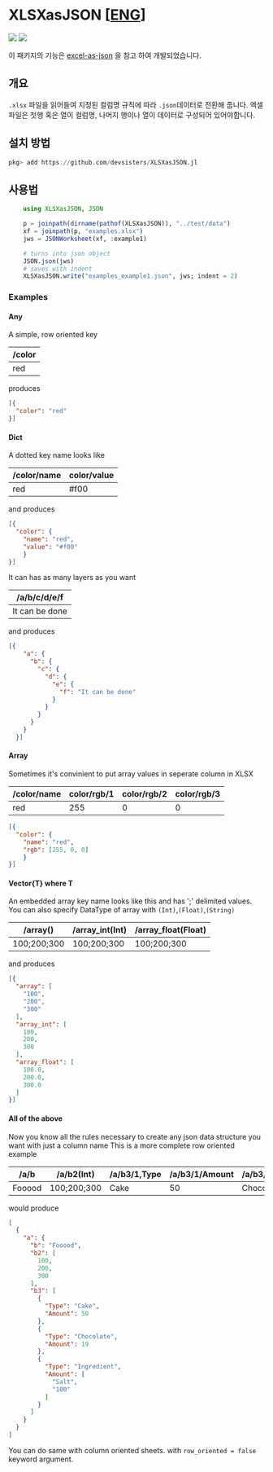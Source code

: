 # XLSXasJSON [[ENG](https://github.com/devsisters/XLSXasJSON.jl/blob/master/README_kr.md)]

![](https://img.shields.io/badge/license-MIT-brightgreen.svg?style=flat-square)
![](https://github.com/devsisters/XLSXasJSON.jl/workflows/Run%20CI%20on%20master/badge.svg)

[license-img]: http://img.shields.io/badge/license-MIT-brightgreen.svg?style=flat

이 패키지의 기능은 [excel-as-json](https://github.com/stevetarver/excel-as-json) 을 참고 하여 개발되었습니다.

## 개요

`.xlsx` 파일을 읽어들여 지정된 컬럼명 규칙에 따라 `.json`데이터로 전환해 줍니다.
엑셀 파일은 첫행 혹은 열이 컬럼명, 나머지 행이나 열이 데이터로 구성되어 있어야합니다.

## 설치 방법
```julia
pkg> add https://github.com/devsisters/XLSXasJSON.jl
```

## 사용법
``` julia
    using XLSXasJSON, JSON

    p = joinpath(dirname(pathof(XLSXasJSON)), "../test/data")
    xf = joinpath(p, "examples.xlsx")
    jws = JSONWorksheet(xf, :example1)

    # turns into json object
    JSON.json(jws)
    # saves with indent
    XLSXasJSON.write("examples_example1.json", jws; indent = 2)
```

### Examples

#### Any
A simple, row oriented key

| /color|
| -----|
| red|

produces

```json
[{
  "color": "red"
}]
```

#### Dict
A dotted key name looks like

| /color/name|color/value|
| ----------|-----------|
| red       |#f00       |

and produces

```json
[{
  "color": {
    "name": "red",
    "value": "#f00"
    }
}]
```

It can has as many layers as you want

| /a/b/c/d/e/f|
| ---------------|
| It can be done|

and produces

```json
[{
    "a": {
      "b": {
        "c": {
          "d": {
            "e": {
              "f": "It can be done"
            }
          }
        }
      }
    }
  }]

```
#### Array
Sometimes it's convinient to put array values in seperate column in XLSX 

| /color/name|color/rgb/1|color/rgb/2|color/rgb/3|
| ----|-----|-----|-----|
| red     |255   |0 |0  |

```json
[{
  "color": {
    "name": "red",
    "rgb": [255, 0, 0]
    }
}]
```

#### Vector{T} where T
An embedded array key name looks like this and has ';' delimited values. You can also specify DataType of array with `(Int)`,`(Float)`,`(String)`

| /array()    |/array_int(Int)|/array_float(Float)|
| ------------| ------------ | ------------|
| 100;200;300 |100;200;300   |100;200;300  |

and produces

```json
[{
  "array": [
    "100",
    "200",
    "300"
  ],
  "array_int": [
    100,
    200,
    300
  ],
  "array_float": [
    100.0,
    200.0,
    300.0
  ]
}]
```

#### All of the above

Now you know all the rules necessary to create any json data structure you want with just a column name
This is a more complete row oriented example

| /a/b | /a/b2(Int) | /a/b3/1,Type | /a/b3/1/Amount | /a/b3/2/Type | /a/b3/2/Amount | /a/b3/3/Type | /a/b3/3/Amount() |
|------------------|-------------|------|---|------------|---|-----------|-----------|
| Fooood | 100;200;300 | Cake | 50 | Chocolate | 19 | Ingredient | Salt;100 |

would produce

```json
[
  {
    "a": {
      "b": "Fooood",
      "b2": [
        100,
        200,
        300
      ],
      "b3": [
        {
          "Type": "Cake",
          "Amount": 50
        },
        {
          "Type": "Chocolate",
          "Amount": 19
        },
        {
          "Type": "Ingredient",
          "Amount": [
            "Salt",
            "100"
          ]
        }
      ]
    }
  }
]

```
You can do same with column oriented sheets. with `row_oriented = false` keyword argument. 
